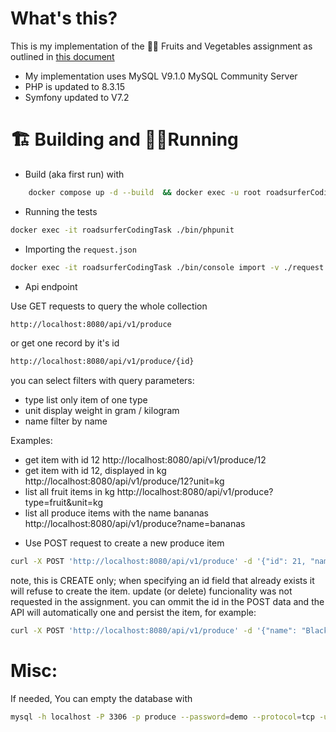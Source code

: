# What's this?
This is my implementation of the 🍎🥕 Fruits and Vegetables assignment as outlined in [this document](assignment.md)

* My implementation uses MySQL V9.1.0 MySQL Community Server
* PHP is updated to 8.3.15
* Symfony updated to V7.2

# 🏗️ Building and 🏃🏾Running

* Build (aka first run) with
```bash
    docker compose up -d --build  && docker exec -u root roadsurferCodingTask sh -c 'composer install -n'
```

* Running the tests
```bash
docker exec -it roadsurferCodingTask ./bin/phpunit
```

* Importing the `request.json`
```bash
docker exec -it roadsurferCodingTask ./bin/console import -v ./request.json
```

* Api endpoint

Use GET requests to query the whole collection
```bash
http://localhost:8080/api/v1/produce
```
or get one record by it's id
```bash
http://localhost:8080/api/v1/produce/{id}
```
you can select filters with query parameters:
- type list only item of one type
- unit display weight in gram / kilogram
- name filter by name

Examples:

- get item with id 12 http://localhost:8080/api/v1/produce/12
- get item with id 12, displayed in kg http://localhost:8080/api/v1/produce/12?unit=kg
- list all fruit items in kg http://localhost:8080/api/v1/produce?type=fruit&unit=kg
- list all produce items with the name bananas http://localhost:8080/api/v1/produce?name=bananas

* Use POST request to create a new produce item

```bash
curl -X POST 'http://localhost:8080/api/v1/produce' -d '{"id": 21, "name": "Green beans", "type": "vegetable", "quantity": 150, "unit": "g"}' -H "Content-Type: application/json"
```

note, this is CREATE only; when specifying an id field that already exists it will refuse to create the item.
update (or delete) funcionality was not requested in the assignment.
you can ommit the id in the POST data and the API will automatically one and persist the item, for example:

```bash
curl -X POST 'http://localhost:8080/api/v1/produce' -d '{"name": "Black beans", "type": "vegetable", "quantity": 2, "unit": "kg"}' -H "Content-Type: application/json"
```

# Misc:
If needed, You can empty the database with
```bash
mysql -h localhost -P 3306 -p produce --password=demo --protocol=tcp -u demo -e "use produce; truncate produce;"
```
